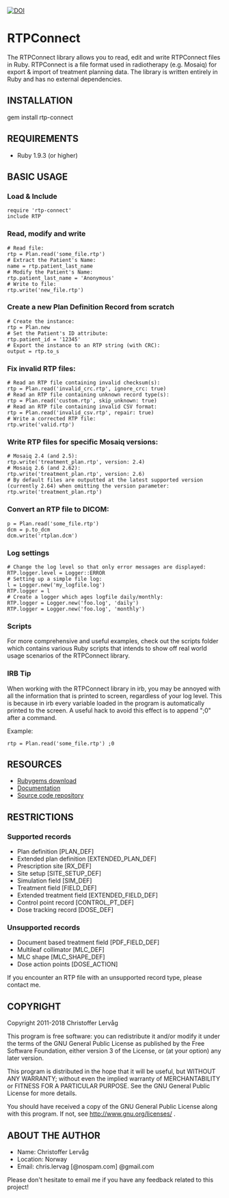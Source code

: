 [![DOI](https://zenodo.org/badge/doi/10.5281/zenodo.11752.png)](http://dx.doi.org/10.5281/zenodo.11752)

# RTPConnect

The RTPConnect library allows you to read, edit and write RTPConnect files in Ruby.
RTPConnect is a file format used in radiotherapy (e.g. Mosaiq) for export & import
of treatment planning data. The library is written entirely in Ruby and has no
external dependencies.


## INSTALLATION

  gem install rtp-connect


## REQUIREMENTS

* Ruby 1.9.3 (or higher)


## BASIC USAGE

### Load & Include

    require 'rtp-connect'
    include RTP

### Read, modify and write

    # Read file:
    rtp = Plan.read('some_file.rtp')
    # Extract the Patient's Name:
    name = rtp.patient_last_name
    # Modify the Patient's Name:
    rtp.patient_last_name = 'Anonymous'
    # Write to file:
    rtp.write('new_file.rtp')

### Create a new Plan Definition Record from scratch

    # Create the instance:
    rtp = Plan.new
    # Set the Patient's ID attribute:
    rtp.patient_id = '12345'
    # Export the instance to an RTP string (with CRC):
    output = rtp.to_s

### Fix invalid RTP files:

    # Read an RTP file containing invalid checksum(s):
    rtp = Plan.read('invalid_crc.rtp', ignore_crc: true)
    # Read an RTP file containing unknown record type(s):
    rtp = Plan.read('custom.rtp', skip_unknown: true)
    # Read an RTP file containing invalid CSV format:
    rtp = Plan.read('invalid_csv.rtp', repair: true)
    # Write a corrected RTP file:
    rtp.write('valid.rtp')

### Write RTP files for specific Mosaiq versions:

    # Mosaiq 2.4 (and 2.5):
    rtp.write('treatment_plan.rtp', version: 2.4)
    # Mosaiq 2.6 (and 2.62):
    rtp.write('treatment_plan.rtp', version: 2.6)
    # By default files are outputted at the latest supported version (currently 2.64) when omitting the version parameter:
    rtp.write('treatment_plan.rtp')

### Convert an RTP file to DICOM:

    p = Plan.read('some_file.rtp')
    dcm = p.to_dcm
    dcm.write('rtplan.dcm')

### Log settings

    # Change the log level so that only error messages are displayed:
    RTP.logger.level = Logger::ERROR
    # Setting up a simple file log:
    l = Logger.new('my_logfile.log')
    RTP.logger = l
    # Create a logger which ages logfile daily/monthly:
    RTP.logger = Logger.new('foo.log', 'daily')
    RTP.logger = Logger.new('foo.log', 'monthly')

### Scripts

For more comprehensive and useful examples, check out the scripts folder
which contains various Ruby scripts that intends to show off real world
usage scenarios of the RTPConnect library.

### IRB Tip

When working with the RTPConnect library in irb, you may be annoyed with all
the information that is printed to screen, regardless of your log level.
This is because in irb every variable loaded in the program is
automatically printed to the screen. A useful hack to avoid this effect is
to append ";0" after a command.

Example:

    rtp = Plan.read('some_file.rtp') ;0


## RESOURCES

* [Rubygems download](https://rubygems.org/gems/rtp-connect)
* [Documentation](http://rubydoc.info/gems/rtp-connect/frames)
* [Source code repository](https://github.com/dicom/rtp-connect)


## RESTRICTIONS

### Supported records

* Plan definition [PLAN_DEF]
* Extended plan definition [EXTENDED_PLAN_DEF]
* Prescription site [RX_DEF]
* Site setup [SITE_SETUP_DEF]
* Simulation field [SIM_DEF]
* Treatment field [FIELD_DEF]
* Extended treatment field [EXTENDED_FIELD_DEF]
* Control point record [CONTROL_PT_DEF]
* Dose tracking record [DOSE_DEF]

### Unsupported records

* Document based treatment field [PDF_FIELD_DEF]
* Multileaf collimator [MLC_DEF]
* MLC shape [MLC_SHAPE_DEF]
* Dose action points [DOSE_ACTION]

If you encounter an RTP file with an unsupported record type, please contact me.


## COPYRIGHT

Copyright 2011-2018 Christoffer Lervåg

This program is free software: you can redistribute it and/or modify
it under the terms of the GNU General Public License as published by
the Free Software Foundation, either version 3 of the License, or
(at your option) any later version.

This program is distributed in the hope that it will be useful,
but WITHOUT ANY WARRANTY; without even the implied warranty of
MERCHANTABILITY or FITNESS FOR A PARTICULAR PURPOSE.  See the
GNU General Public License for more details.

You should have received a copy of the GNU General Public License
along with this program.  If not, see http://www.gnu.org/licenses/ .


## ABOUT THE AUTHOR

* Name: Christoffer Lervåg
* Location: Norway
* Email: chris.lervag [@nospam.com] @gmail.com

Please don't hesitate to email me if you have any feedback related to this project!